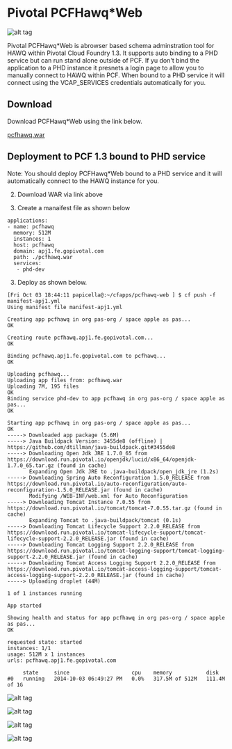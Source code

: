 <h1> Pivotal PCFHawq*Web </h1>

![alt tag](https://dl.dropboxusercontent.com/u/15829935/fe-demos/PCFHawqWeb/images/PCFHawq.png)

Pivotal PCFHawq*Web is  abrowser based schema adminstration tool for HAWQ within Pivotal Cloud Foundry 1.3. It supports 
auto binding to a PHD service but can run stand alone outside of PCF. If yu don't bind the application to a PHD instance it 
presnets a login page to allow you to manually connect to HAWQ within PCF. When bound to a PHD service it will connect using the
VCAP_SERVICES credentials automatically for you.

<h2>Download</h2>

Download PCFHawq*Web using the link below. 

<a href="https://dl.dropboxusercontent.com/u/15829935/fe-demos/PCFHawqWeb/pcfhawq.war">pcfhawq.war</a>

<h2>Deployment to PCF 1.3 bound to PHD service</h2>

Note: You should deploy PCFHawq*Web bound to a PHD service and it will automatically connect to the HAWQ instance for you.

2. Download WAR via link above

2. Create a manaifest file as shown below

```
applications:
- name: pcfhawq
  memory: 512M
  instances: 1
  host: pcfhawq
  domain: apj1.fe.gopivotal.com
  path: ./pcfhawq.war
  services:
   - phd-dev
```

3. Deploy as shown below.

```
[Fri Oct 03 18:44:11 papicella@:~/cfapps/pcfhawq-web ] $ cf push -f manifest-apj1.yml
Using manifest file manifest-apj1.yml

Creating app pcfhawq in org pas-org / space apple as pas...
OK

Creating route pcfhawq.apj1.fe.gopivotal.com...
OK

Binding pcfhawq.apj1.fe.gopivotal.com to pcfhawq...
OK

Uploading pcfhawq...
Uploading app files from: pcfhawq.war
Uploading 7M, 195 files
OK
Binding service phd-dev to app pcfhawq in org pas-org / space apple as pas...
OK

Starting app pcfhawq in org pas-org / space apple as pas...
OK
-----> Downloaded app package (5.6M)
-----> Java Buildpack Version: 3455de8 (offline) | https://github.com/dtillman/java-buildpack.git#3455de8
-----> Downloading Open Jdk JRE 1.7.0_65 from https://download.run.pivotal.io/openjdk/lucid/x86_64/openjdk-1.7.0_65.tar.gz (found in cache)
       Expanding Open Jdk JRE to .java-buildpack/open_jdk_jre (1.2s)
-----> Downloading Spring Auto Reconfiguration 1.5.0_RELEASE from https://download.run.pivotal.io/auto-reconfiguration/auto-reconfiguration-1.5.0_RELEASE.jar (found in cache)
       Modifying /WEB-INF/web.xml for Auto Reconfiguration
-----> Downloading Tomcat Instance 7.0.55 from https://download.run.pivotal.io/tomcat/tomcat-7.0.55.tar.gz (found in cache)
       Expanding Tomcat to .java-buildpack/tomcat (0.1s)
-----> Downloading Tomcat Lifecycle Support 2.2.0_RELEASE from https://download.run.pivotal.io/tomcat-lifecycle-support/tomcat-lifecycle-support-2.2.0_RELEASE.jar (found in cache)
-----> Downloading Tomcat Logging Support 2.2.0_RELEASE from https://download.run.pivotal.io/tomcat-logging-support/tomcat-logging-support-2.2.0_RELEASE.jar (found in cache)
-----> Downloading Tomcat Access Logging Support 2.2.0_RELEASE from https://download.run.pivotal.io/tomcat-access-logging-support/tomcat-access-logging-support-2.2.0_RELEASE.jar (found in cache)
-----> Uploading droplet (44M)

1 of 1 instances running

App started

Showing health and status for app pcfhawq in org pas-org / space apple as pas...
OK

requested state: started
instances: 1/1
usage: 512M x 1 instances
urls: pcfhawq.apj1.fe.gopivotal.com

     state     since                    cpu    memory           disk
#0   running   2014-10-03 06:49:27 PM   0.0%   317.5M of 512M   111.4M of 1G
```

![alt tag](https://dl.dropboxusercontent.com/u/15829935/fe-demos/PCFHawqWeb/images/Screen%20Shot%202014-10-03%20at%206.52.54%20pm.png)

![alt tag](https://dl.dropboxusercontent.com/u/15829935/fe-demos/PCFHawqWeb/images/Screen%20Shot%202014-10-03%20at%206.53.18%20pm.png)

![alt tag](https://dl.dropboxusercontent.com/u/15829935/fe-demos/PCFHawqWeb/images/Screen%20Shot%202014-10-03%20at%206.53.42%20pm.png)

![alt tag](https://dl.dropboxusercontent.com/u/15829935/fe-demos/PCFHawqWeb/images/image2.png)